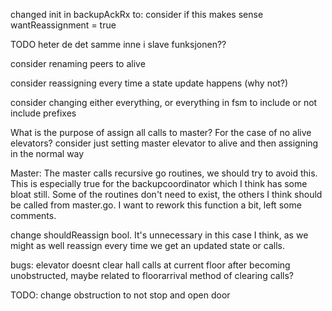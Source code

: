 changed init in backupAckRx to: consider if this makes sense
wantReassignment = true

TODO heter de det samme inne i slave funksjonen?? 

consider renaming peers to alive

consider reassigning every time a state update happens (why not?)

consider changing either everything, or everything in fsm to include or not include prefixes

What is the purpose of assign all calls to master? For the case of no alive elevators? consider just setting master elevator to alive and then assigning in the normal way


Master:
The master calls recursive go routines, we should try to avoid this. This is especially true for the backupcoordinator which I think has some bloat still. Some of the routines don't need to exist, the others I think should be called from master.go. I want to rework this function a bit, left some comments.

change shouldReassign bool. It's unnecessary in this case I think, as we might as well reassign every time we get an updated state or calls. 

bugs: 
elevator doesnt clear hall calls at current floor after becoming unobstructed, maybe related to floorarrival method of clearing calls?  

TODO: change obstruction to not stop and open door